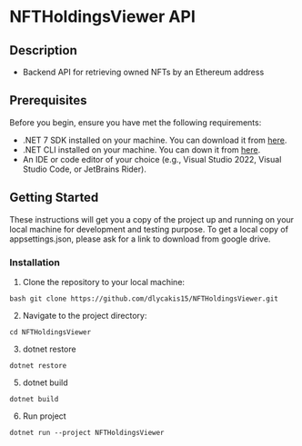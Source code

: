 # NFTHoldingsViewer API

## Description

- Backend API for retrieving owned NFTs by an Ethereum address

## Prerequisites

Before you begin, ensure you have met the following requirements:
- .NET 7 SDK installed on your machine. You can download it from [here](https://dotnet.microsoft.com/en-us/download/dotnet/7.0).
- .NET CLI installed on your machine. You can down it from [here](https://learn.microsoft.com/en-us/dotnet/machine-learning/how-to-guides/install-ml-net-cli).
- An IDE or code editor of your choice (e.g., Visual Studio 2022, Visual Studio Code, or JetBrains Rider).

## Getting Started

These instructions will get you a copy of the project up and running on your local machine for development and testing purpose. To get a local
copy of appsettings.json, please ask for a link to download from google drive.

### Installation

1. Clone the repository to your local machine:

```
bash git clone https://github.com/dlycakis15/NFTHoldingsViewer.git
```

2. Navigate to the project directory:

```
cd NFTHoldingsViewer
```

3. dotnet restore

```
dotnet restore
```

5. dotnet build

```
dotnet build
```

6. Run project

```
dotnet run --project NFTHoldingsViewer
```

